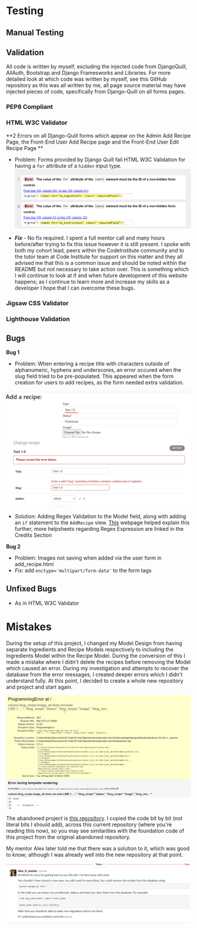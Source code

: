 # Testing
## Manual Testing


## Validation
All code is written by myself, excluding the injected code from DjangoQuill, AllAuth, Bootstrap and Django Framesworks and Libraries. For more detailed look at which code was written by myself, see this GitHub repository as this was all written by me, all page source material may have injected pieces of code, specifically from Django-Quill on all forms pages.

### PEP8 Compliant

### HTML W3C Validator

**2 Errors on all Django-Quill forms which appear on the Admin Add Recipe Page, the Front-End User Add Recipe page and the Front-End User Edit Recipe Page **
- Problem: Forms provided by Django Quill fail HTML W3C Validation for having a `for` attribute of a `hidden` input type. 
![Bug 2](/static/readme-img/bug-2.webp)

- ***Fix*** - No fix required. I spent a full mentor call and many hours before/after trying to fix this issue however it is still present. I spoke with both my cohort lead, peers within the CodeInstitute community and to the tutor team at Code Institute for support on this matter and they all advised me that this is a common issue and should be noted within the README but not necessary to take action over. This is something which I will continue to look at if and when future development of this website happens; as I continue to learn more and increase my skills as a developer I hope that I can overcome these bugs.

### Jigsaw CSS Validator

### Lighthouse Validation

## Bugs

**Bug 1**
- Problem: When entering a recipe title with characters outside of alphanumeric, hyphens and underscores, an error occured when the slug field tried to be pre-populated. This appeared when the form creation for users to add recipes, as the form needed extra validation.

![Bug 1](/static/readme-img/bug-1.webp)
![Bug 1.2](/static/readme-img/bug-1-2.webp)

- *Solution:* Adding Regex Validation to the Model field, along with adding an `if` statement to the `AddRecipe` view. [This](https://stackoverflow.com/questions/17165147/how-can-i-make-a-django-form-field-contain-only-alphanumeric-characters) webpage helped explain this further, more helpsheets regarding Regex Expression are linked in the Credits Section

**Bug 2**
- Problem: Images not saving when added via the user form in add_recipe.html
- *Fix:* add `enctype='multipart/form-data'` to the form tags

## Unfixed Bugs
- As in HTML W3C Validator

 # Mistakes

 During the setup of this project, I changed my Model Design from having separate Ingredients and Recipe Models respectively to including the Ingredients Model within the Recipe Model. During the conversion of this I made a mistake where I didn't delete the recipes before removing the Model which caused an error. During my investigation and attempts to recover the database from the error messages, I created deeper errors which I didn't understand fully. At this point, I decided to create a whole new repository and project and start again. 
 
![Mistake](/static/readme-img/mistake.webp)

 The abandoned project is [this repository](https://github.com/AlfredA93/recipe-repo). I copied the code bit by bit (not literal bits I should add), across this current repository (where you're reading this now), so you may see similarities with the foundation code of this project from the original abandoned repository.

 My mentor Alex later told me that there was a solution to it, which was good to know; although I was already well into the new repository at that point.

 ![Mistake fix](/static/readme-img/mistake-fix.webp)

